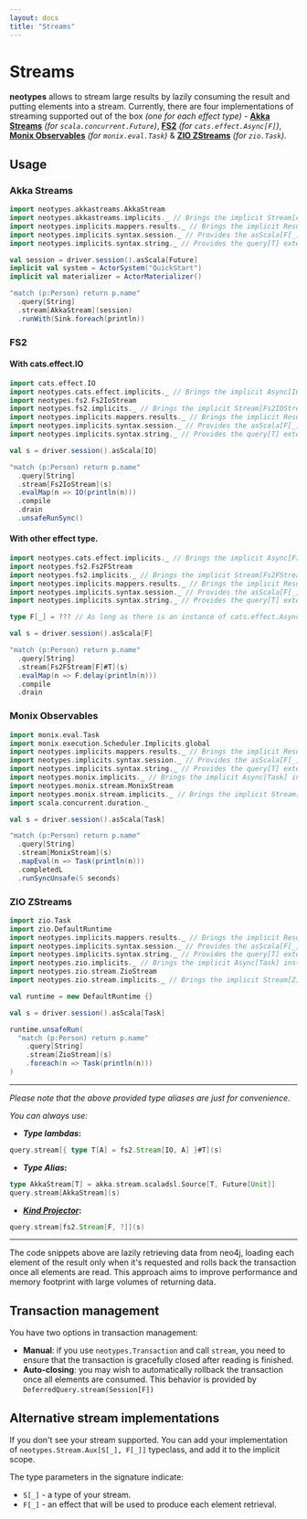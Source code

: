 ```yaml
---
layout: docs
title: "Streams"
---
```


# Streams

**neotypes** allows to stream large results by lazily consuming the result and putting elements into a stream.
Currently, there are four implementations of streaming supported out of the box _(one for each effect type)_ -
[**Akka Streams**](https://doc.akka.io/docs/akka/current/stream/index.html) _(for `scala.concurrent.Future`)_,
[**FS2**](https://fs2.io/) _(for `cats.effect.Async[F]`)_,
[**Monix Observables**](https://monix.io/docs/3x/reactive/observable.html) _(for `monix.eval.Task`)_ &
[**ZIO ZStreams**](https://zio.dev/docs/datatypes/datatypes_stream) _(for `zio.Task`)_.

## Usage

### Akka Streams

```scala
import neotypes.akkastreams.AkkaStream
import neotypes.akkastreams.implicits._ // Brings the implicit Stream[AkkaStream] instance into the scope.
import neotypes.implicits.mappers.results._ // Brings the implicit ResultMapper[String] instance into the scope.
import neotypes.implicits.syntax.session._ // Provides the asScala[F[_]] extension method.
import neotypes.implicits.syntax.string._ // Provides the query[T] extension method.

val session = driver.session().asScala[Future]
implicit val system = ActorSystem("QuickStart")
implicit val materializer = ActorMaterializer()

"match (p:Person) return p.name"
  .query[String]
  .stream[AkkaStream](session)
  .runWith(Sink.foreach(println))
```

### FS2

#### With cats.effect.IO

```scala
import cats.effect.IO
import neotypes.cats.effect.implicits._ // Brings the implicit Async[IO] instance into the scope.
import neotypes.fs2.Fs2IoStream
import neotypes.fs2.implicits._ // Brings the implicit Stream[Fs2IOStream] instance into the scope.
import neotypes.implicits.mappers.results._ // Brings the implicit ResultMapper[String] instance into the scope.
import neotypes.implicits.syntax.session._ // Provides the asScala[F[_]] extension method.
import neotypes.implicits.syntax.string._ // Provides the query[T] extension method.

val s = driver.session().asScala[IO]

"match (p:Person) return p.name"
  .query[String]
  .stream[Fs2IoStream](s)
  .evalMap(n => IO(println(n)))
  .compile
  .drain
  .unsafeRunSync()
```

#### With other effect type.

```scala
import neotypes.cats.effect.implicits._ // Brings the implicit Async[F[_]] instance into the scope.
import neotypes.fs2.Fs2FStream
import neotypes.fs2.implicits._ // Brings the implicit Stream[Fs2FStream] instance into the scope.
import neotypes.implicits.mappers.results._ // Brings the implicit ResultMapper[String] instance into the scope.
import neotypes.implicits.syntax.session._ // Provides the asScala[F[_]] extension method.
import neotypes.implicits.syntax.string._ // Provides the query[T] extension method.

type F[_] = ??? // As long as there is an instance of cats.effect.Async[F].

val s = driver.session().asScala[F]

"match (p:Person) return p.name"
  .query[String]
  .stream[Fs2FStream[F]#T](s)
  .evalMap(n => F.delay(println(n)))
  .compile
  .drain
```

### Monix Observables

```scala
import monix.eval.Task
import monix.execution.Scheduler.Implicits.global
import neotypes.implicits.mappers.results._ // Brings the implicit ResultMapper[String] instance into the scope.
import neotypes.implicits.syntax.session._ // Provides the asScala[F[_]] extension method.
import neotypes.implicits.syntax.string._ // Provides the query[T] extension method.
import neotypes.monix.implicits._ // Brings the implicit Async[Task] instance into the scope.
import neotypes.monix.stream.MonixStream
import neotypes.monix.stream.implicits._ // Brings the implicit Stream[MonixStream] instance into the scope.
import scala.concurrent.duration._

val s = driver.session().asScala[Task]

"match (p:Person) return p.name"
  .query[String]
  .stream[MonixStream](s)
  .mapEval(n => Task(println(n)))
  .completedL
  .runSyncUnsafe(5 seconds)
```

### ZIO ZStreams

```scala
import zio.Task
import zio.DefaultRuntime
import neotypes.implicits.mappers.results._ // Brings the implicit ResultMapper[String] instance into the scope.
import neotypes.implicits.syntax.session._ // Provides the asScala[F[_]] extension method.
import neotypes.implicits.syntax.string._ // Provides the query[T] extension method.
import neotypes.zio.implicits._ // Brings the implicit Async[Task] instance into the scope.
import neotypes.zio.stream.ZioStream
import neotypes.zio.stream.implicits._ // Brings the implicit Stream[ZioStream] instance into the scope.

val runtime = new DefaultRuntime {}

val s = driver.session().asScala[Task]

runtime.unsafeRun(
  "match (p:Person) return p.name"
    .query[String]
    .stream[ZioStream](s)
    .foreach(n => Task(println(n)))
)
```

-----

_Please note that the above provided type aliases are just for convenience_.

_You can always use:_

* **_Type lambdas_:**

```scala
query.stream[{ type T[A] = fs2.Stream[IO, A] }#T](s)
```

* **_Type Alias_:**

```scala
type AkkaStream[T] = akka.stream.scaladsl.Source[T, Future[Unit]]
query.stream[AkkaStream](s)
```

* **[_Kind Projector_](https://github.com/typelevel/kind-projector):**

```scala
query.stream[fs2.Stream[F, ?]](s)
```

-----

The code snippets above are lazily retrieving data from neo4j, loading each element of the result only when it's requested and rolls back the transaction once all elements are read.
This approach aims to improve performance and memory footprint with large volumes of returning data.

## Transaction management

You have two options in transaction management:
* **Manual**: if you use `neotypes.Transaction` and call `stream`, you need to ensure that the transaction is gracefully closed after reading is finished.
* **Auto-closing**: you may wish to automatically rollback the transaction once
all elements are consumed. This behavior is provided by `DeferredQuery.stream(Session[F])`

## Alternative stream implementations

If you don't see your stream supported.
You can add your implementation of `neotypes.Stream.Aux[S[_], F[_]]` typeclass,
and add it to the implicit scope.

The type parameters in the signature indicate:

* `S[_]` - a type of your stream.
* `F[_]` - an effect that will be used to produce each element retrieval.
